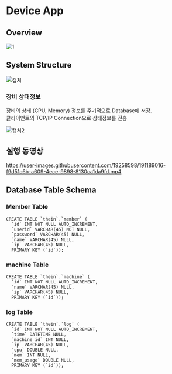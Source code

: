 # Device App



## Overview
![1](https://user-images.githubusercontent.com/19258598/190535255-cbb8b5d7-b9fb-41d0-8843-86bdf1a11503.PNG)

## System Structure

![캡처](https://user-images.githubusercontent.com/19258598/190535375-ee671aa4-9c04-4ec7-a02c-50af661d008f.PNG)


### 장비 상태정보
장비의 상태 (CPU, Memory) 정보를 주기적으로 Database에 저장.<br>
클라이언트의 TCP/IP Connection으로 상태정보를 전송

![캡처2](https://user-images.githubusercontent.com/19258598/191162322-df0fd281-b736-4e32-a4b6-533d2fa64ecb.PNG)

## 실행 동영상
https://user-images.githubusercontent.com/19258598/191189016-f9d51c6b-a609-4ece-9898-8130ca1da9fd.mp4

## Database Table Schema
### Member Table
```
CREATE TABLE `thein`.`member` (
  `id` INT NOT NULL AUTO_INCREMENT,
  `userid` VARCHAR(45) NOT NULL,
  `password` VARCHAR(45) NULL,
  `name` VARCHAR(45) NULL,
  `ip` VARCHAR(45) NULL,
  PRIMARY KEY (`id`));
```
### machine Table
```
CREATE TABLE `thein`.`machine` (
  `id` INT NOT NULL AUTO_INCREMENT,
  `name` VARCHAR(45) NULL,
  `ip` VARCHAR(45) NULL,
  PRIMARY KEY (`id`));
```
### log Table
```
CREATE TABLE `thein`.`log` (
  `id` INT NOT NULL AUTO_INCREMENT,
  `time` DATETIME NULL,
  `machine_id` INT NULL,
  `ip` VARCHAR(45) NULL,
  `cpu` DOUBLE NULL,
  `mem` INT NULL,
  `mem_usage` DOUBLE NULL,
  PRIMARY KEY (`id`));
```

